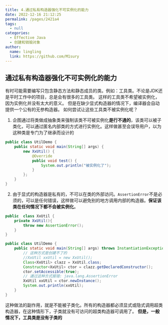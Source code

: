 ```yaml
---
title: 4.通过私有构造器强化不可实例化的能力
date: 2022-12-16 21:12:25
permalink: /pages/2421a4
tags: 
  - null
categories: 
  - Effective Java
  - 创建和销毁对象
author: 
  name: lingling
  link: https://github.com/M1sury
---
```


## 通过私有构造器强化不可实例化的能力

有时可能需要编写只包含静态方法和静态成员的类。例如：工具类。不论是JDK还是平时工作中的项目，总是会有很多的工具类。
这样的工具类不希望被实例化，因为实例化并没有太大的意义。
但是在缺少显式构造器的情况下，编译器会自动提供一个公有的无参构造器。
如何尝试让这些工具类不被实例化呢？
1. 企图通过将类做成抽象类来强制该类不可被实例化**是行不通的**，该类可以被子类化，可以通过匿名内部类的方式进行实例化。这样做甚至会误导用户，以为这种类是专门为了继承而设计的
```java
public class UtilDemo {
    public static void main(String[] args) {
        new XxUtil() {
            @Override
            public void test() {
                System.out.println("被实例化了");
            }
        };
    }
}
```
2. 由于显式的构造器是私有的，不可以在类的外部访问。`AssertionError`不是必须的，可以是任何错误，这样做可以避免别的地方调用内部的构造器。**保证该类在任何情况下都不会被实例化**。
```java
public  class XxUtil {
    private XxUtil(){
        throw new AssertionError();
    }
}

public class UtilDemo {
    public static void main(String[] args) throws InstantiationException, IllegalAccessException, NoSuchMethodException, InvocationTargetException {
        // 这种方式是创建不了的
        //XxUtil xxUtil = new XxUtil();
        Class<XxUtil> clazz = XxUtil.class;
        Constructor<XxUtil> ctor = clazz.getDeclaredConstructor();
        ctor.setAccessible(true);
        // 通过这种方式报错: java.lang.AssertionError
        XxUtil xxUtil = ctor.newInstance();
        System.out.println(xxUtil);
    }
}

```
这种做法的副作用，就是不能被子类化。所有的构造器都必须显式或隐式调用超类构造器，在这种情形下，子类就没有可访问的超类构造器可调用了。
**但是，一般情况下，工具类是没有子类的**
